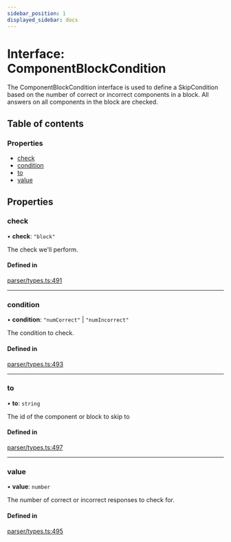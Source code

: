 ```yaml
---
sidebar_position: 1
displayed_sidebar: docs
---
```


# Interface: ComponentBlockCondition

The ComponentBlockCondition interface is used to define a SkipCondition based on the number of correct or incorrect components in a block. All answers on all components in the block are checked.

## Table of contents

### Properties

- [check](ComponentBlockCondition.md#check)
- [condition](ComponentBlockCondition.md#condition)
- [to](ComponentBlockCondition.md#to)
- [value](ComponentBlockCondition.md#value)

## Properties

### check

• **check**: ``"block"``

The check we'll perform.

#### Defined in

[parser/types.ts:491](https://github.com/revisit-studies/study/blob/4b1bc13/src/parser/types.ts#L491)

___

### condition

• **condition**: ``"numCorrect"`` \| ``"numIncorrect"``

The condition to check.

#### Defined in

[parser/types.ts:493](https://github.com/revisit-studies/study/blob/4b1bc13/src/parser/types.ts#L493)

___

### to

• **to**: `string`

The id of the component or block to skip to

#### Defined in

[parser/types.ts:497](https://github.com/revisit-studies/study/blob/4b1bc13/src/parser/types.ts#L497)

___

### value

• **value**: `number`

The number of correct or incorrect responses to check for.

#### Defined in

[parser/types.ts:495](https://github.com/revisit-studies/study/blob/4b1bc13/src/parser/types.ts#L495)
